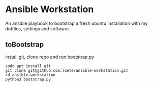 # Ansible Workstation
An ansible playbook to bootstrap a fresh ubuntu installation with my dotfiles, settings and software.
## toBootstrap
install git, clone repo and run bootstrap.py
```
sudo apt install git
git clone git@github.com:loete/ansible-workstation.git
cd ansible-workstation
python3 bootstrap.py
```
